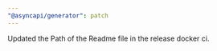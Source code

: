 ```yaml
---
"@asyncapi/generator": patch
---
```


Updated the Path of the Readme file in the release docker ci.
